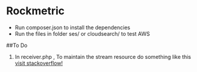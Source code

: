 # Rockmetric

- Run composer.json to install the dependencies
- Run the files in folder ses/ or cloudsearch/ to test AWS 

##To Do
1. In receiver.php , To maintain the stream resource  do something like this 
   [visit stackoverflow!](http://stackoverflow.com/questions/8945879/how-to-get-body-of-a-post-in-php)
